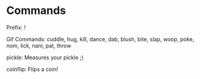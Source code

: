 # Commands

Prefix: !

Gif Commands: 
cuddle, hug, kill, dance, dab, blush, bite, slap, woop, poke, nom, lick, nani, pat, throw

pickle: Measures your pickle ;)

coinflip: Flips a coin!

